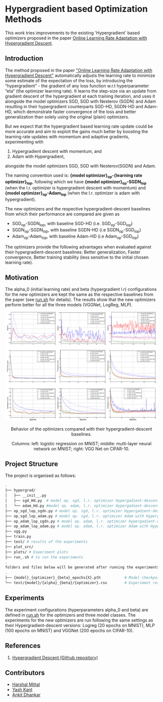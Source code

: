 Hypergradient based Optimization Methods
===
This work tries improvements to the existing 'Hypergradient' based optimizers proposed in the paper [Online Learning Rate Adaptation with Hypergradient Descent][1].

## Introduction
The method proposed in the paper ["Online Learning Rate Adaptation with Hypergradient Descent"][1] automatically adjusts the learning rate to minimize some estimate of the expectation of the loss, by introducing the “hypergradient” - the gradient of any loss function w.r.t hyperparameter “eta” (the optimizer learning rate). It learns the step-size via an update from gradient descent of the hypergradient at each training iteration, and uses it alongside the model optimizers SGD, SGD with Nesterov (SGDN) and Adam resulting in their hypergradient counterparts SGD-HD, SGDN-HD and Adam-HD, which demonstrate faster convergence of the loss and better generalization than solely using the original (plain) optimizers. 

But we expect that the hypergradient based learning rate update could be more accurate and aim to exploit the gains much better by boosting the learning rate updates with momentum and adaptive gradients, experimenting with 
1. Hypergradient descent with momentum, and
2. Adam with Hypergradient, 

alongside the model optimizers SGD, SGD with Nesterov(SGDN) and Adam. 

The naming convention used is: **{model optimizer}<sub>op</sub>-{learning rate optimizer}<sub>lop</sub>**, following which we have **{model optimizer}<sub>op</sub>-SGDN<sub>lop</sub>** (when the l.r. optimizer is hypergradient descent with momentum) and **{model optimizer}<sub>op</sub>-Adam<sub>lop</sub>** (when the l.r. optimizer is adam with hypergradient).

The new optimizers and the respective hypergradient-descent baselines from which their performance are compared are given as
- SGD<sub>op</sub>-SGDN<sub>lop</sub>, with baseline SGD-HD (i.e. SGD<sub>op</sub>-SGD<sub>lop</sub>)
- SGDN<sub>op</sub>-SGDN<sub>lop</sub>, with baseline SGDN-HD (i.e SGDN<sub>op</sub>-SGD<sub>lop</sub>)
- Adam<sub>op</sub>-Adam<sub>lop</sub>, with baseline Adam-HD (i.e Adam<sub>op</sub>-SGD<sub>lop</sub>)

The optimizers provide the following advantages when evaluated against their hypergradient-descent baselines: Better generalization, Faster convergence, Better training stability (less sensitive to the initial chosen learning rate).


Motivation
---
The alpha_0 (initial learning rate) and beta (hypergradient l.r) configurations for the new optimizers are kept the same as the respective baselines from the paper (see [run.sh](https://github.com/harshalmittal4/HD_variants/blob/master/run.sh) for details). The results show that the new optimizers perform better for all the three models (VGGNet, LogReg, MLP).

<img src="results.png">
<p align=center>Behavior of the optimizers compared with their hypergradient-descent baselines.</p>

<p align=center>Columns: left: logistic regression on MNIST; middle: multi-layer neural network on MNIST; right:
VGG Net on CIFAR-10.</p>

Project Structure
---
The project is organised as follows:

```bash
.
├── hypergrad/
│   ├── __init__.py 
│   ├── sgd_Hd.py  # model op. sgd, l.r. optimizer Hypergadient-descent (original)
│   └── adam_Hd.py #model op. adam, l.r. optimizer Hypergadient-descent (original)
├── op_sgd_lop_sgdn.py # model op. sgd, l.r. optimizer Hypergadient-descent with momentum
├── op_sgd_lop_adam.py # model op. sgd, l.r. optimizer Adam with Hypergadient 
├── op_adam_lop_sgdn.py # model op. adam, l.r. optimizer Hypergadient-descent with momentum
├── op_adam_lop_adam.py # model op. adam, l.r. optimizer Adam with Hypergadient
├── vgg.py
├── train.py
├── test/ # results of the experiments
├── plot_src/
├── plots/ # Experiment plots
├── run_.sh # to run the experiments
.
folders and files below will be generated after running the experiments
.
├── {model}_{optimizer}_{beta}_epochs{X}.pth           # Model checkpoint
└── test/{model}/{alpha}_{beta}/{optimizer}.csv        # Experiment results
```

Experiments
---
The experiment configurations (hyperparameters alpha_0 and beta) are defined in [run.sh](https://github.com/harshalmittal4/HD_variants/blob/master/run.sh)  for the optimizers and three model classes. The experiments for the new optimizers are run following the same settings as their Hypergradient-descent versions: Logreg (20 epochs on MNIST), MLP (100 epochs on MNIST) and VGGNet (200 epochs on CIFAR-10).

## References

1) [Hypergradient Descent (Github repository)](https://github.com/gbaydin/hypergradient-descent)

## Contributors
- [Harshal Mittal][2]
- [Yash Kant][3]
- [Ankit Dhankar][4]

[1]:https://arxiv.org/pdf/1703.04782.pdf
[2]:https://github.com/harshalmittal4
[3]:https://github.com/yashkant
[4]:https://github.com/Ankit-Dhankhar
